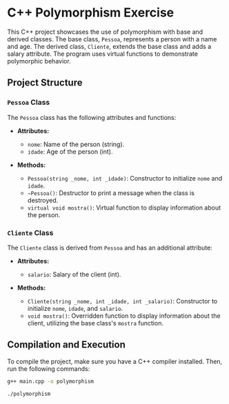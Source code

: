 # C++ Polymorphism Exercise

This C++ project showcases the use of polymorphism with base and derived classes. The base class, `Pessoa`, represents a person with a name and age. The derived class, `Cliente`, extends the base class and adds a salary attribute. The program uses virtual functions to demonstrate polymorphic behavior.

## Project Structure

### `Pessoa` Class

The `Pessoa` class has the following attributes and functions:

- **Attributes:**
  - `nome`: Name of the person (string).
  - `idade`: Age of the person (int).

- **Methods:**
  - `Pessoa(string _nome, int _idade)`: Constructor to initialize `nome` and `idade`.
  - `~Pessoa()`: Destructor to print a message when the class is destroyed.
  - `virtual void mostra()`: Virtual function to display information about the person.

### `Cliente` Class

The `Cliente` class is derived from `Pessoa` and has an additional attribute:

- **Attributes:**
  - `salario`: Salary of the client (int).

- **Methods:**
  - `Cliente(string _nome, int _idade, int _salario)`: Constructor to initialize `nome`, `idade`, and `salario`.
  - `void mostra()`: Overridden function to display information about the client, utilizing the base class's `mostra` function.

## Compilation and Execution

To compile the project, make sure you have a C++ compiler installed. Then, run the following commands:

```bash
g++ main.cpp -o polymorphism

./polymorphism
